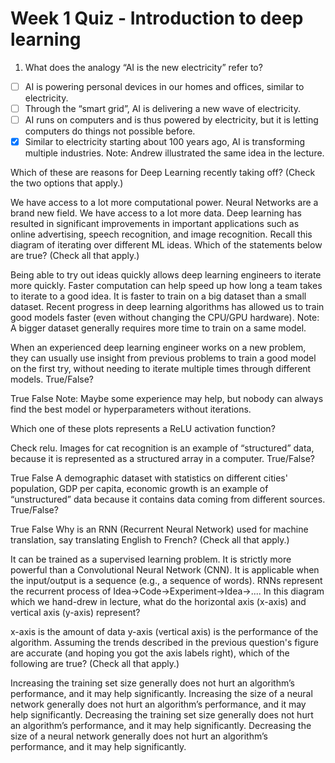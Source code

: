 # Week 1 Quiz - Introduction to deep learning
1. What does the analogy “AI is the new electricity” refer to?

 - [ ] AI is powering personal devices in our homes and offices, similar to electricity.
 - [ ] Through the “smart grid”, AI is delivering a new wave of electricity.
 - [ ] AI runs on computers and is thus powered by electricity, but it is letting computers do things not possible before.
 - [x] Similar to electricity starting about 100 years ago, AI is transforming multiple industries.
Note: Andrew illustrated the same idea in the lecture.

Which of these are reasons for Deep Learning recently taking off? (Check the two options that apply.)

 We have access to a lot more computational power.
 Neural Networks are a brand new field.
 We have access to a lot more data.
 Deep learning has resulted in significant improvements in important applications such as online advertising, speech recognition, and image recognition.
Recall this diagram of iterating over different ML ideas. Which of the statements below are true? (Check all that apply.)

 Being able to try out ideas quickly allows deep learning engineers to iterate more quickly.
 Faster computation can help speed up how long a team takes to iterate to a good idea.
 It is faster to train on a big dataset than a small dataset.
 Recent progress in deep learning algorithms has allowed us to train good models faster (even without changing the CPU/GPU hardware).
Note: A bigger dataset generally requires more time to train on a same model.

When an experienced deep learning engineer works on a new problem, they can usually use insight from previous problems to train a good model on the first try, without needing to iterate multiple times through different models. True/False?

 True
 False
Note: Maybe some experience may help, but nobody can always find the best model or hyperparameters without iterations.

Which one of these plots represents a ReLU activation function?

Check relu.
Images for cat recognition is an example of “structured” data, because it is represented as a structured array in a computer. True/False?

 True
 False
A demographic dataset with statistics on different cities' population, GDP per capita, economic growth is an example of “unstructured” data because it contains data coming from different sources. True/False?

 True
 False
Why is an RNN (Recurrent Neural Network) used for machine translation, say translating English to French? (Check all that apply.)

 It can be trained as a supervised learning problem.
 It is strictly more powerful than a Convolutional Neural Network (CNN).
 It is applicable when the input/output is a sequence (e.g., a sequence of words).
 RNNs represent the recurrent process of Idea->Code->Experiment->Idea->....
In this diagram which we hand-drew in lecture, what do the horizontal axis (x-axis) and vertical axis (y-axis) represent?

x-axis is the amount of data
y-axis (vertical axis) is the performance of the algorithm.
Assuming the trends described in the previous question's figure are accurate (and hoping you got the axis labels right), which of the following are true? (Check all that apply.)

 Increasing the training set size generally does not hurt an algorithm’s performance, and it may help significantly.
 Increasing the size of a neural network generally does not hurt an algorithm’s performance, and it may help significantly.
 Decreasing the training set size generally does not hurt an algorithm’s performance, and it may help significantly.
 Decreasing the size of a neural network generally does not hurt an algorithm’s performance, and it may help significantly.
